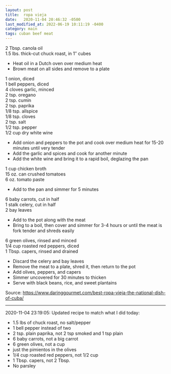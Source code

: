 ```yaml
---
layout: post
title:  ropa vieja
date:   2020-11-04 20:46:32 -0500
last_modified_at: 2022-06-19 10:11:19 -0400
category: main
tags: cuban beef meat
---
```


2 Tbsp. canola oil  
1.5 lbs. thick-cut chuck roast, in 1″ cubes

* Heat oil in a Dutch oven over medium heat
* Brown meat on all sides and remove to a plate

1 onion, diced  
1 bell peppers, diced  
4 cloves garlic, minced  
2 tsp. oregano  
2 tsp. cumin  
2 tsp. paprika  
1/8 tsp. allspice  
1/8 tsp. cloves  
2 tsp. salt  
1/2 tsp. pepper  
1/2 cup dry white wine

* Add onion and peppers to the pot and cook over medium heat for 15-20 minutes until very tender
* Add the garlic and spices and cook for another minute
* Add the white wine and bring it to a rapid boil, deglazing the pan

1 cup chicken broth  
15 oz. can crushed tomatoes  
6 oz. tomato paste

* Add to the pan and simmer for 5 minutes

6 baby carrots, cut in half  
1 stalk celery, cut in half  
2 bay leaves

* Add to the pot along with the meat
* Bring to a boil, then cover and simmer for 3-4 hours or until the meat is fork tender and shreds easily

6 green olives, rinsed and minced  
1/4 cup roasted red peppers, diced  
1 Tbsp. capers, rinsed and drained

* Discard the celery and bay leaves
* Remove the meat to a plate, shred it, then return to the pot
* Add olives, peppers, and capers
* Simmer uncovered for 30 minutes to thicken
* Serve with black beans, rice, and sweet plantains

Source: <https://www.daringgourmet.com/best-ropa-vieja-the-national-dish-of-cuba/>

---

2020-11-04 23:19:05: Updated recipe to match what I did today:
* 1.5 lbs of chuck roast, no salt/pepper
* 1 bell pepper instead of two
* 2 tsp. plain paprika, not 2 tsp smoked and 1 tsp plain
* 6 baby carrots, not a big carrot
* 6 green olives, not a cup
* just the pimientos in the olives
* 1/4 cup roasted red peppers, not 1/2 cup
* 1 Tbsp. capers, not 2 Tbsp.
* No parsley
